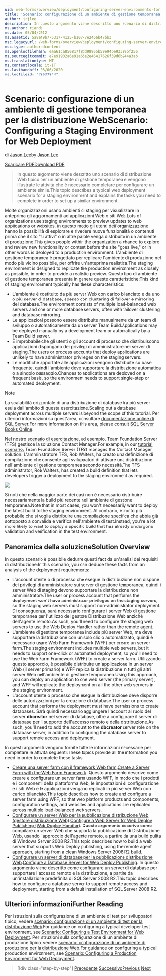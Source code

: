 ```yaml
---
uid: web-forms/overview/deployment/configuring-server-environments-for-web-deployment/scenario-configuring-a-staging-environment-for-web-deployment
title: 'Scenario: configurazione di un ambiente di gestione temporanea per la distribuzione Web | Microsoft Docs'
author: jrjlee
description: In questo argomento viene descritto uno scenario di distribuzione Web tipico per un ambiente di gestione temporanea e vengono illustrate le attività che è necessario completare per configurare una simile ENV...
ms.author: riande
ms.date: 05/04/2012
ms.assetid: 5a8e49b7-5317-4125-b107-7e2466b47bb3
msc.legacyurl: /web-forms/overview/deployment/configuring-server-environments-for-web-deployment/scenario-configuring-a-staging-environment-for-web-deployment
msc.type: authoredcontent
ms.openlocfilehash: eaa61ca850817f8dd98955b59e94be93389bf256
ms.sourcegitcommit: e7e91932a6e91a63e2e46417626f39d6b244a3ab
ms.translationtype: MT
ms.contentlocale: it-IT
ms.lasthandoff: 03/06/2020
ms.locfileid: "78637844"
---
```

# <a name="scenario-configuring-a-staging-environment-for-web-deployment"></a><span data-ttu-id="32211-103">Scenario: configurazione di un ambiente di gestione temporanea per la distribuzione Web</span><span class="sxs-lookup"><span data-stu-id="32211-103">Scenario: Configuring a Staging Environment for Web Deployment</span></span>

<span data-ttu-id="32211-104">di [Jason Lee](https://github.com/jrjlee)</span><span class="sxs-lookup"><span data-stu-id="32211-104">by [Jason Lee](https://github.com/jrjlee)</span></span>

[<span data-ttu-id="32211-105">Scaricare PDF</span><span class="sxs-lookup"><span data-stu-id="32211-105">Download PDF</span></span>](https://msdnshared.blob.core.windows.net/media/MSDNBlogsFS/prod.evol.blogs.msdn.com/CommunityServer.Blogs.Components.WeblogFiles/00/00/00/63/56/8130.DeployingWebAppsInEnterpriseScenarios.pdf)

> <span data-ttu-id="32211-106">In questo argomento viene descritto uno scenario di distribuzione Web tipico per un ambiente di gestione temporanea e vengono illustrate le attività che è necessario completare per configurare un ambiente simile.</span><span class="sxs-lookup"><span data-stu-id="32211-106">This topic describes a typical web deployment scenario for a staging environment and explains the tasks you need to complete in order to set up a similar environment.</span></span>

<span data-ttu-id="32211-107">Molte organizzazioni usano ambienti di staging per visualizzare in anteprima gli aggiornamenti ad applicazioni Web o siti Web.</span><span class="sxs-lookup"><span data-stu-id="32211-107">Lots of organizations use staging environments to preview updates to web applications or websites.</span></span> <span data-ttu-id="32211-108">In questo modo gli utenti dell'organizzazione hanno la possibilità di esplorare e rivedere nuove funzionalità o contenuti prima che il sito "si attivi" o in altre parole venga distribuito in un ambiente di produzione.</span><span class="sxs-lookup"><span data-stu-id="32211-108">This gives people within the organization a chance to explore and review new functionality or content before the site "goes live," or in other words is deployed to a production environment.</span></span> <span data-ttu-id="32211-109">L'ambiente di gestione temporanea è progettato per replicare l'ambiente di produzione nel modo più vicino possibile, per offrire un'anteprima realistica.</span><span class="sxs-lookup"><span data-stu-id="32211-109">The staging environment is designed to replicate the production environment as closely as possible, in order to provide a realistic preview.</span></span> <span data-ttu-id="32211-110">Questo tipo di ambiente di gestione temporanea presenta in genere queste caratteristiche:</span><span class="sxs-lookup"><span data-stu-id="32211-110">This kind of staging environment typically has these characteristics:</span></span>

- <span data-ttu-id="32211-111">L'ambiente è costituito da più server Web con carico bilanciato e da uno o più server di database, spesso con clustering di failover e mirroring del database.</span><span class="sxs-lookup"><span data-stu-id="32211-111">The environment consists of multiple load-balanced web servers and one or more database servers, often with failover clustering and database mirroring.</span></span>
- <span data-ttu-id="32211-112">Le applicazioni possono essere distribuite manualmente da un team di sviluppo o automaticamente da un server Team Build.</span><span class="sxs-lookup"><span data-stu-id="32211-112">Applications may be deployed manually by a development team or automatically by a Team Build server.</span></span>
- <span data-ttu-id="32211-113">È improbabile che gli utenti o gli account di processo che distribuiscono applicazioni dispongano dei privilegi di amministratore nei server di staging.</span><span class="sxs-lookup"><span data-stu-id="32211-113">The users or process accounts that deploy applications are unlikely to have administrator privileges on the staging servers.</span></span>
- <span data-ttu-id="32211-114">Le modifiche apportate alle applicazioni vengono distribuite su base frequente, quindi l'ambiente deve supportare la distribuzione automatica o a singolo passaggio.</span><span class="sxs-lookup"><span data-stu-id="32211-114">Changes to applications are deployed on a frequent basis, so the environment needs to support single-step or automated deployment.</span></span>

> [!NOTE]
> <span data-ttu-id="32211-115">La scalabilità orizzontale di una distribuzione di database tra più server esula dall'ambito di questa esercitazione.</span><span class="sxs-lookup"><span data-stu-id="32211-115">Scaling out a database deployment across multiple servers is beyond the scope of this tutorial.</span></span> <span data-ttu-id="32211-116">Per ulteriori informazioni su quest'area, consultare [documentazione online di SQL Server](https://technet.microsoft.com/library/ms130214.aspx).</span><span class="sxs-lookup"><span data-stu-id="32211-116">For more information on this area, please consult [SQL Server Books Online](https://technet.microsoft.com/library/ms130214.aspx).</span></span>

<span data-ttu-id="32211-117">Nel nostro [scenario di esercitazione](../deploying-web-applications-in-enterprise-scenarios/enterprise-web-deployment-scenario-overview.md), ad esempio, Team Foundation Server (TFS) gestisce la soluzione Contact Manager.</span><span class="sxs-lookup"><span data-stu-id="32211-117">For example, in our [tutorial scenario](../deploying-web-applications-in-enterprise-scenarios/enterprise-web-deployment-scenario-overview.md), Team Foundation Server (TFS) manages the Contact Manager solution.</span></span> <span data-ttu-id="32211-118">L'amministratore TFS, Rob Walters, ha creato una definizione di compilazione che consente agli sviluppatori di attivare una distribuzione nell'ambiente di gestione temporanea secondo necessità.</span><span class="sxs-lookup"><span data-stu-id="32211-118">The TFS administrator, Rob Walters, has created a build definition that lets developers trigger a deployment to the staging environment as required.</span></span>

![](scenario-configuring-a-staging-environment-for-web-deployment/_static/image1.png)

<span data-ttu-id="32211-119">Si noti che nella maggior parte dei casi non è necessario distribuire necessariamente la build più recente nell'ambiente di gestione temporanea.</span><span class="sxs-lookup"><span data-stu-id="32211-119">Note that in most cases, you won't necessarily want to deploy the latest build to the staging environment.</span></span> <span data-ttu-id="32211-120">Al contrario, è molto più probabile che si voglia distribuire una compilazione specifica che abbia già sottoposto a convalida e verifica nell'ambiente di test.</span><span class="sxs-lookup"><span data-stu-id="32211-120">Instead, you're a lot more likely to want to deploy a specific build that has already undergone validation and verification in the test environment.</span></span>

## <a name="solution-overview"></a><span data-ttu-id="32211-121">Panoramica della soluzione</span><span class="sxs-lookup"><span data-stu-id="32211-121">Solution Overview</span></span>

<span data-ttu-id="32211-122">In questo scenario è possibile dedurre questi fact da un'analisi dei requisiti di distribuzione:</span><span class="sxs-lookup"><span data-stu-id="32211-122">In this scenario, you can deduce these facts from an analysis of the deployment requirements:</span></span>

- <span data-ttu-id="32211-123">L'account utente o di processo che esegue la distribuzione non dispone dei privilegi di amministratore sui server di gestione temporanea, quindi i server Web di staging devono supportare la distribuzione non amministratore.</span><span class="sxs-lookup"><span data-stu-id="32211-123">The user or process account that performs the deployment won't have administrator privileges on the staging servers, so the staging web servers must support non-administrator deployment.</span></span> <span data-ttu-id="32211-124">Di conseguenza, sarà necessario configurare i server Web di gestione temporanea per l'utilizzo del gestore Distribuzione Web anziché dell'agente remoto.</span><span class="sxs-lookup"><span data-stu-id="32211-124">As such, you'll need to configure the staging web servers to use the Web Deploy Handler rather than the remote agent.</span></span>
- <span data-ttu-id="32211-125">L'ambiente di gestione temporanea include più server Web, ma deve supportare la distribuzione con un solo clic o automatizzato, quindi è necessario usare Web Farm Framework (WFF) per creare un server farm.</span><span class="sxs-lookup"><span data-stu-id="32211-125">The staging environment includes multiple web servers, but it needs to support one-click or automated deployment, so you'll need to use the Web Farm Framework (WFF) to create a server farm.</span></span> <span data-ttu-id="32211-126">Utilizzando questo approccio, è possibile distribuire un'applicazione in un server Web (il server primario) e WFF replica la distribuzione in tutti gli altri server Web nell'ambiente di gestione temporanea.</span><span class="sxs-lookup"><span data-stu-id="32211-126">Using this approach, you can deploy an application to one web server (the primary server), and WFF will replicate the deployment on all the other web servers in the staging environment.</span></span>
- <span data-ttu-id="32211-127">L'account utente o processo che esegue la distribuzione deve disporre delle autorizzazioni per la creazione di database.</span><span class="sxs-lookup"><span data-stu-id="32211-127">The user or process account that performs the deployment must have permissions to create databases.</span></span> <span data-ttu-id="32211-128">Sarà quindi necessario aggiungere l'account al ruolo del server **dbcreator** nel server di database, oltre a configurare il server di database per il supporto dell'accesso remoto e della distribuzione.</span><span class="sxs-lookup"><span data-stu-id="32211-128">As such, you'll need to add the account to the **dbcreator** server role on the database server, in addition to configuring the database server to support remote access and deployment.</span></span>

<span data-ttu-id="32211-129">In questi argomenti vengono fornite tutte le informazioni necessarie per completare le attività seguenti:</span><span class="sxs-lookup"><span data-stu-id="32211-129">These topics provide all the information you need in order to complete these tasks:</span></span>

- <span data-ttu-id="32211-130">[Creare una server farm con il framework Web farm](creating-a-server-farm-with-the-web-farm-framework.md).</span><span class="sxs-lookup"><span data-stu-id="32211-130">[Create a Server Farm with the Web Farm Framework](creating-a-server-farm-with-the-web-farm-framework.md).</span></span> <span data-ttu-id="32211-131">Questo argomento descrive come creare e configurare un server farm usando WFF, in modo che i prodotti e i componenti della piattaforma Web, le impostazioni di configurazione e i siti Web e le applicazioni vengano replicati in più server Web con carico bilanciato.</span><span class="sxs-lookup"><span data-stu-id="32211-131">This topic describes how to create and configure a server farm using WFF, so that web platform products and components, configuration settings, and websites and applications are replicated across multiple load-balanced web servers.</span></span>
- <span data-ttu-id="32211-132">[Configurare un server Web per la pubblicazione distribuzione Web (gestore distribuzione Web)](configuring-a-web-server-for-web-deploy-publishing-web-deploy-handler.md).</span><span class="sxs-lookup"><span data-stu-id="32211-132">[Configure a Web Server for Web Deploy Publishing (Web Deploy Handler)](configuring-a-web-server-for-web-deploy-publishing-web-deploy-handler.md).</span></span> <span data-ttu-id="32211-133">Questo argomento descrive come compilare un server Web che supporta la pubblicazione di Distribuzione Web, usando l'approccio dell'agente remoto, a partire da una build pulita di Windows Server 2008 R2.</span><span class="sxs-lookup"><span data-stu-id="32211-133">This topic describes how to build a web server that supports Web Deploy publishing, using the remote agent approach, starting from a clean Windows Server 2008 R2 build.</span></span>
- <span data-ttu-id="32211-134">[Configurare un server di database per la pubblicazione distribuzione Web](configuring-a-database-server-for-web-deploy-publishing.md).</span><span class="sxs-lookup"><span data-stu-id="32211-134">[Configure a Database Server for Web Deploy Publishing](configuring-a-database-server-for-web-deploy-publishing.md).</span></span> <span data-ttu-id="32211-135">In questo argomento viene descritto come configurare un server di database per supportare l'accesso remoto e la distribuzione, a partire da un'installazione predefinita di SQL Server 2008 R2.</span><span class="sxs-lookup"><span data-stu-id="32211-135">This topic describes how to configure a database server to support remote access and deployment, starting from a default installation of SQL Server 2008 R2.</span></span>

## <a name="further-reading"></a><span data-ttu-id="32211-136">Ulteriori informazioni</span><span class="sxs-lookup"><span data-stu-id="32211-136">Further Reading</span></span>

<span data-ttu-id="32211-137">Per istruzioni sulla configurazione di un ambiente di test per sviluppatori tipico, vedere [scenario: configurazione di un ambiente di test per la distribuzione Web](scenario-configuring-a-test-environment-for-web-deployment.md).</span><span class="sxs-lookup"><span data-stu-id="32211-137">For guidance on configuring a typical developer test environment, see [Scenario: Configuring a Test Environment for Web Deployment](scenario-configuring-a-test-environment-for-web-deployment.md).</span></span> <span data-ttu-id="32211-138">Per istruzioni sulla configurazione di un ambiente di produzione tipico, vedere [scenario: configurazione di un ambiente di produzione per la distribuzione Web](scenario-configuring-a-production-environment-for-web-deployment.md).</span><span class="sxs-lookup"><span data-stu-id="32211-138">For guidance on configuring a typical production environment, see [Scenario: Configuring a Production Environment for Web Deployment](scenario-configuring-a-production-environment-for-web-deployment.md).</span></span>

> [!div class="step-by-step"]
> <span data-ttu-id="32211-139">[Precedente](scenario-configuring-a-test-environment-for-web-deployment.md)
> [Successivo](scenario-configuring-a-production-environment-for-web-deployment.md)</span><span class="sxs-lookup"><span data-stu-id="32211-139">[Previous](scenario-configuring-a-test-environment-for-web-deployment.md)
[Next](scenario-configuring-a-production-environment-for-web-deployment.md)</span></span>
